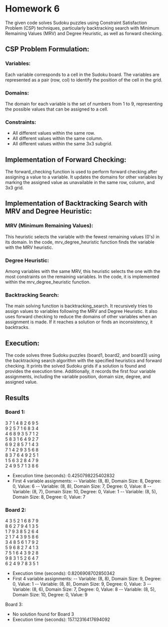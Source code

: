 # Homework 6

The given code solves Sudoku puzzles using Constraint Satisfaction Problem (CSP) techniques, particularly backtracking search with Minimum Remaining Values (MRV) and Degree Heuristic, as well as forward checking. 

## CSP Problem Formulation: 

### Variables: 
Each variable corresponds to a cell in the Sudoku board. The variables are represented as a pair (row, col) to identify the position of the cell in the grid.

### Domains: 
The domain for each variable is the set of numbers from 1 to 9, representing the possible values that can be assigned to a cell.

### Constraints: 
- All different values within the same row.
- All different values within the same column.
- All different values within the same 3x3 subgrid.

## Implementation of Forward Checking:
The forward_checking function is used to perform forward checking after assigning a value to a variable. It updates the domains for other variables by marking the assigned value as unavailable in the same row, column, and 3x3 grid.

## Implementation of Backtracking Search with MRV and Degree Heuristic:

### MRV (Minimum Remaining Values): 
This heuristic selects the variable with the fewest remaining values (0's) in its domain. In the code, mrv_degree_heuristic function finds the variable with the MRV heuristic.

### Degree Heuristic: 
Among variables with the same MRV, this heuristic selects the one with the most constraints on the remaining variables. In the code, it is implemented within the mrv_degree_heuristic function.

### Backtracking Search: 
The main solving function is backtracking_search. It recursively tries to assign values to variables following the MRV and Degree Heuristic. It also uses forward checking to reduce the domains of other variables when an assignment is made. If it reaches a solution or finds an inconsistency, it backtracks.

## Execution:
The code solves three Sudoku puzzles (board1, board2, and board3) using the backtracking search algorithm with the specified heuristics and forward checking. It prints the solved Sudoku grids if a solution is found and provides the execution time. Additionally, it records the first four variable assignments, including the variable position, domain size, degree, and assigned value.

## Results

### Board 1:
3 7 1 4 8 2 6 9 5 <br>
9 2 5 7 1 6 8 3 4 <br>
4 6 8 9 3 5 7 1 2 <br>
5 8 3 1 6 4 9 2 7 <br>
6 9 2 8 5 7 1 4 3 <br>
7 1 4 2 9 3 5 6 8 <br>
8 3 7 6 4 9 2 5 1 <br>
1 5 6 3 2 8 4 7 9 <br>
2 4 9 5 7 1 3 8 6 <br>
- Execution time (seconds): 0.4250798225402832
- First 4 variable assignments:
-- Variable: (8, 8), Domain Size: 8, Degree: 0, Value: 6
-- Variable: (8, 8), Domain Size: 7, Degree: 0, Value: 8
-- Variable: (8, 7), Domain Size: 10, Degree: 0, Value: 1
-- Variable: (8, 5), Domain Size: 8, Degree: 0, Value: 7

### Board 2:
4 3 5 2 1 6 8 7 9 <br>
8 6 2 7 9 4 1 3 5 <br>
1 7 9 3 8 5 2 6 4 <br>
2 1 7 4 3 9 5 8 6 <br>
3 4 8 5 6 1 7 9 2 <br>
5 9 6 8 2 7 4 1 3 <br>
7 5 1 6 4 3 9 2 8 <br>
9 8 3 1 5 2 6 4 7 <br>
6 2 4 9 7 8 3 5 1 <br>
- Execution time (seconds): 0.8206908702850342
- First 4 variable assignments:
-- Variable: (8, 8), Domain Size: 9, Degree: 0, Value: 1
-- Variable: (8, 8), Domain Size: 9, Degree: 0, Value: 3
-- Variable: (8, 6), Domain Size: 7, Degree: 0, Value: 8
-- Variable: (8, 5), Domain Size: 10, Degree: 0, Value: 9

Board 3:
- No solution found for Board 3
- Execution time (seconds): 157.12316417694092
